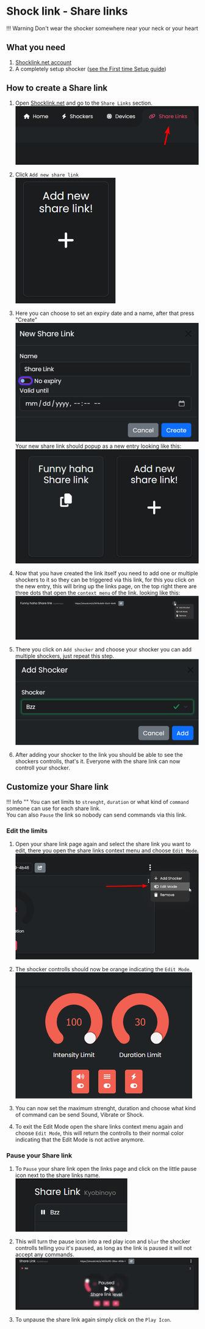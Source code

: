 # Shock link - Share links

!!! Warning
    Don't wear the shocker somewhere near your neck or your heart  
    
## What you need
1. [Shocklink.net account](https://shocklink.net/)
2. A completely setup shocker ([see the First time Setup guide](../../guides/first-setup.md))



## How to create a Share link

  1. Open [Shocklink.net](https://shocklink.net/) and go to the ``Share Links`` section.  
  ![Image "Image"](../static/kyobinoyo/findshocklinks.png)  

  2. Click ``Add new share link``  
![Image "Image"](../static/kyobinoyo/addnewsharelink.png)  

  3. Here you can choose to set an expiry date and a name, after that press "Create"  
![Image "Image"](../static/kyobinoyo/createshocklink.png)  
Your new share link should popup as a new entry looking like this:  
![Image "Image"](../static/kyobinoyo/sharelinkcreated.png)  

  4. Now that you have created the link itself you need to add one or multiple shockers to it so they can be triggered via this link, for this you click on the new entry, this will bring up the links page, on the top right there are three dots that open the ``context menu`` of the link. looking like this:  
![Image "Image"](../static/kyobinoyo/addshockertosharelink.png)  
  
  5. There you click on ``Add shocker`` and choose your shocker you can add multiple shockers, just repeat this step.  
![Image "Image"](../static/kyobinoyo/addshockertosharelink2.png)  

  6.  After adding your shocker to the link you should be able to see the shockers controlls, that's it. Everyone with the share link can now controll your shocker.


## Customize your Share link
!!! Info ""
    You can set limits to ``strenght``, ``duration`` or what kind of ``command`` someone can use for each share link.  
    You can also ``Pause`` the link so nobody can send commands via this link.  
### Edit the limits  
  1. Open your share link page again and select the share link you want to edit, there you open the share links context menu and choose ``Edit Mode``.
  ![Image "Image"](../static/kyobinoyo/editlinkllimits.png)  
  
  2. The shocker controlls should now be orange indicating the ``Edit Mode``.
  ![Image "Image"](../static/kyobinoyo/editinterface.png)  
  
  3. You can now set the maximum strenght, duration and choose what kind of command can be send Sound, Vibrate or Shock.

  4. To exit the Edit Mode open the share links context menu again and choose ``Edit Mode``, this will return the controlls to their normal color indicating that the Edit Mode is not active anymore.  
### Pause your Share link
  1. To ``Pause`` your share link open the links page and click on the little pause icon next to the share links name.  
![Image "Image"](../static/kyobinoyo/pauseshocker.png)  

  2. This will turn the pause icon into a red play icon and ``blur`` the shocker controlls telling you it's paused, as long as the link is paused it will not accept any commands.
![Image "Image"](../static/kyobinoyo/pausedlink.png)  

  3. To unpause the share link again simply click on the ``Play Icon``.

  

  
